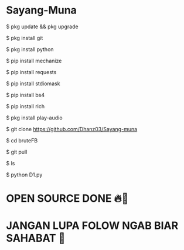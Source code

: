 # Sayang-Muna

$ pkg update && pkg upgrade

$ pkg install git

$ pkg install python

$ pip install mechanize

$ pip install requests

$ pip install stdiomask

$ pip install bs4

$ pip install rich

$ pkg install play-audio

$ git clone https://github.com/Dhanz03/Sayang-muna

$ cd bruteFB

$ git pull

$ ls

$ python D1.py

# OPEN SOURCE DONE 🔥🚬

# JANGAN LUPA FOLOW NGAB BIAR SAHABAT 💖
